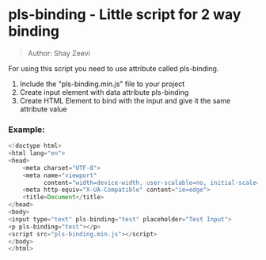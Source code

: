 # pls-binding - Little script for 2 way binding
> Author: Shay Zeevi

For using this script you need to use attribute called pls-binding.
1. Include the "pls-binding.min.js" file to your project
2. Create input element with data attribute pls-binding
3. Create HTML Element to bind with the input and give it the same attribute value

### Example:
```javascript
<!doctype html>
<html lang="en">
<head>
    <meta charset="UTF-8">
    <meta name="viewport"
          content="width=device-width, user-scalable=no, initial-scale=1.0, maximum-scale=1.0, minimum-scale=1.0">
    <meta http-equiv="X-UA-Compatible" content="ie=edge">
    <title>Document</title>
</head>
<body>
<input type="text" pls-binding="test" placeholder="Test Input">
<p pls-binding="test"></p>
<script src="pls-binding.min.js"></script>
</body>
</html>

```
